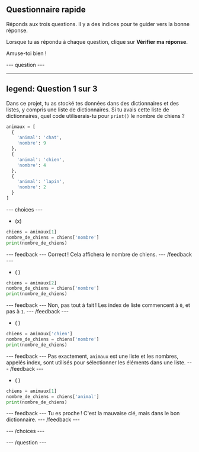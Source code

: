## Questionnaire rapide

Réponds aux trois questions. Il y a des indices pour te guider vers la bonne réponse.

Lorsque tu as répondu à chaque question, clique sur **Vérifier ma réponse**.

Amuse-toi bien !

--- question ---

---
legend: Question 1 sur 3
---

Dans ce projet, tu as stocké tes données dans des dictionnaires et des listes, y compris une liste de dictionnaires. Si tu avais cette liste de dictionnaires, quel code utiliserais-tu pour `print()` le nombre de chiens ?

```python
animaux = [
  {
    'animal': 'chat',
    'nombre': 9
  },
  {
    'animal': 'chien',
    'nombre': 4
  },
  {
    'animal': 'lapin',
    'nombre': 2
  }
]
```

--- choices ---

- (x)
```python
chiens = animaux[1]
nombre_de_chiens = chiens['nombre']
print(nombre_de_chiens)
```

  --- feedback ---
Correct ! Cela affichera le nombre de chiens.
--- /feedback ---

- ( )
```python
chiens = animaux[2]
nombre_de_chiens = chiens['nombre']
print(nombre_de_chiens)
```

  --- feedback ---
Non, pas tout à fait ! Les index de liste commencent à `0`, et pas à `1`.
--- /feedback ---

- ( )
```python
chiens = animaux['chien']
nombre_de_chiens = chiens['nombre']
print(nombre_de_chiens)
```

  --- feedback ---
Pas exactement, `animaux` est une liste et les nombres, appelés index, sont utilisés pour sélectionner les éléments dans une liste.
--- /feedback ---

- ( )
```python
chiens = animaux[1]
nombre_de_chiens = chiens['animal']
print(nombre_de_chiens)
```

  --- feedback ---
Tu es proche ! C'est la mauvaise clé, mais dans le bon dictionnaire.
--- /feedback ---

--- /choices ---

--- /question ---
